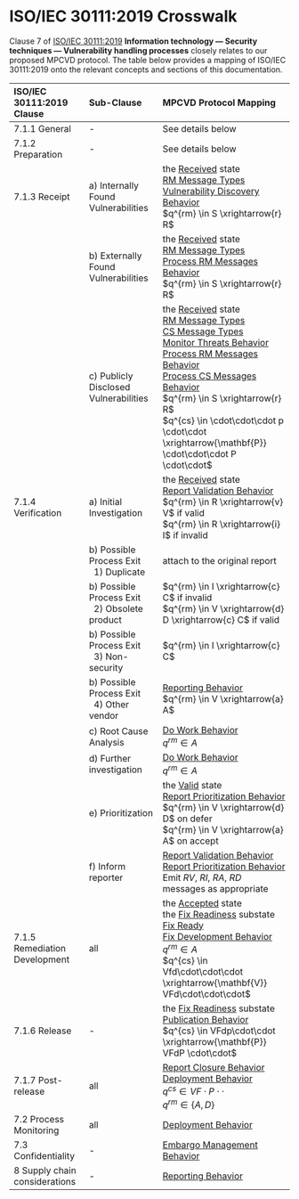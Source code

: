 # ISO/IEC 30111:2019 Crosswalk

Clause 7 of [ISO/IEC 30111:2019](https://www.iso.org/standard/69725.html) 
**Information technology — Security techniques — Vulnerability handling processes**
closely relates to our proposed MPCVD protocol.
The table below provides a mapping of ISO/IEC 30111:2019 onto the relevant concepts and sections of this documentation.


| ISO/IEC<br/>30111:2019<br/>Clause | Sub-Clause                                                   | MPCVD Protocol Mapping                                                                                                                                                                                                                                                                                                                                                                                                                                                                                                                                                                                |
|:---------------------------------|:-------------------------------------------------------------|:------------------------------------------------------------------------------------------------------------------------------------------------------------------------------------------------------------------------------------------------------------------------------------------------------------------------------------------------------------------------------------------------------------------------------------------------------------------------------------------------------------------------------------------------------------------------------------------------------|
|           7.1.1 General           | -                                                            | See details below                                                                                                                                                                                                                                                                                                                                                                                                                                                                                                                                                                                     |
|         7.1.2 Preparation         | -                                                            | See details below                                                                                                                                                                                                                                                                                                                                                                                                                                                                                                                                                                                     |
|           7.1.3 Receipt           | a) Internally Found Vulnerabilities                          | the [Received](/topics/process_models/rm/#the-received-r-state) state<br/>[RM Message Types](/reference/formal_protocol/messages/#rm-message-types)<br/>[Vulnerability Discovery Behavior](/topics/behavior_logic/vuldisco_bt/)<br/>$q^{rm} \in S \xrightarrow{r} R$ |
|                              | b) Externally Found Vulnerabilities                          | the [Received](/topics/process_models/rm/#the-received-r-state) state<br/>[RM Message Types](/reference/formal_protocol/messages/#rm-message-types)<br/>[Process RM Messages Behavior](/topics/behavior_logic/msg_rm_bt/)<br/>$q^{rm} \in S \xrightarrow{r} R$ |
|                              | c) Publicly Disclosed Vulnerabilities                        | the [Received](/topics/process_models/rm/#the-received-r-state) state<br/>[RM Message Types](/reference/formal_protocol/messages/#rm-message-types)<br/>[CS Message Types](/reference/formal_protocol/messages/#sec:cs_message_types)<br/>[Monitor Threats Behavior](/topics/behavior_logic/monitor_threats_bt/)<br/>[Process RM Messages Behavior](/topics/behavior_logic/msg_rm_bt/)<br/>[Process CS Messages Behavior](/topics/behavior_logic/msg_cs_bt/)<br/>$q^{rm} \in S \xrightarrow{r} R$<br/>$q^{cs} \in \cdot\cdot\cdot p \cdot\cdot \xrightarrow{\mathbf{P}} \cdot\cdot\cdot P \cdot\cdot$ |
|        7.1.4 Verification         | a) Initial Investigation                                     | the [Received](/topics/process_models/rm/#the-received-r-state) state<br/>[Report Validation Behavior](/topics/behavior_logic/rm_validation_bt/)<br/>$q^{rm} \in R \xrightarrow{v} V$ if valid</br>$q^{rm} \in R \xrightarrow{i} I$ if invalid                                                                                                                                                                                                                                                                                                                                                                                                |    
|                              | b) Possible Process Exit<br/>&nbsp;&nbsp;1) Duplicate        | attach to the original report                                                                                                                                                                                                                                                                                                                                                                                                                                                                                                                                                                         |
|                              | b) Possible Process Exit<br/>&nbsp;&nbsp;2) Obsolete product | $q^{rm} \in I \xrightarrow{c} C$ if invalid<br/>$q^{rm} \in V \xrightarrow{d} D \xrightarrow{c} C$ if valid                                                                                                                                                                                                                                                                                                                                                                                                                                                                                           |
|                              | b) Possible Process Exit<br/>&nbsp;&nbsp;3) Non-security     | $q^{rm} \in I \xrightarrow{c} C$                                                                                                                                                                                                                                                                                                                                                                                                                                                                                                                                                                      |
|                              | b) Possible Process Exit<br/>&nbsp;&nbsp;4) Other vendor     | [Reporting Behavior](/topics/behavior_logic/reporting_bt/)<br/>$q^{rm} \in V \xrightarrow{a} A$                                                                                                                                                                                                                                                                                                                                                                                                                                                                                                                                           |
|                              | c) Root Cause Analysis                                       | [Do Work Behavior](/topics/behavior_logic/do_work_bt/)<br/>$q^{rm} \in A$                                                                                                                                                                                                                                                                                                                                                                                                                                                                                                                                                               |
|                              | d) Further investigation                                     | [Do Work Behavior](/topics/behavior_logic/do_work_bt/)<br/>$q^{rm} \in A$                                                                                                                                                                                                                                                                                                                                                                                                                                                                                                                                                               |
|                              | e) Prioritization                                            | the [Valid](/topics/process_models/rm/#the-valid-v-state) state<br/>[Report Prioritization Behavior](/topics/behavior_logic/rm_prioritization_bt/)<br/>$q^{rm} \in V \xrightarrow{d} D$ on defer<br/>$q^{rm} \in V \xrightarrow{a} A$ on accept                                                                                                                                                                                                                                                                                                                                                                                                                                               |
|                              | f) Inform reporter                                           | [Report Validation Behavior](/topics/behavior_logic/rm_validation_bt/)<br/>[Report Prioritization Behavior](/topics/behavior_logic/rm_prioritization_bt/)<br/>Emit _RV_, _RI_, _RA_, _RD_ messages as appropriate                                                                                                                                                                                                                                                                                                                                                                                                                                                                         |
|   7.1.5 Remediation Development   | all| the [Accepted](/topics/process_models/rm/#the-accepted-a-state) state<br/>the [Fix Readiness](/topics/process_models/cs/#the-fix-readiness-substate-f-f) substate<br/>[Fix Ready](/topics/process_models/model_interactions/rm_em_cs/#sec:cs_f_em)<br/>[Fix Development Behavior](/topics/behavior_logic/fix_dev_bt/)<br/>$q^{rm} \in A$<br/>$q^{cs} \in Vfd\cdot\cdot\cdot \xrightarrow{\mathbf{V}} VFd\cdot\cdot\cdot$                                                                                                                                                                                                                                                                                                                                                                                       |
| 7.1.6 Release | -                                                            | the [Fix Readiness](/topics/process_models/cs/#the-fix-readiness-substate-f-f) substate<br/>[Publication Behavior](/topics/behavior_logic/publication_bt/)<br/>$q^{cs} \in VFdp\cdot\cdot \xrightarrow{\mathbf{P}} VFdP \cdot\cdot$                                                                                                                                                                                                                                                                                                                                                                                                                                                                  |
| 7.1.7 Post-release | all                                                          | [Report Closure Behavior](/topics/behavior_logic/rm_closure_bt/)<br/>[Deployment Behavior](/topics/behavior_logic/deployment_bt/)<br/>$q^{cs} \in VF\cdot P \cdot\cdot$<br/>$q^{rm} \in \{A,D\}$                                                                                                                                                                                                                                                                                                                                                                                                                                                                                |
| 7.2 Process Monitoring | all                                                          | [Deployment Behavior](/topics/behavior_logic/deployment_bt/)                                                                                                                                                                                                                                                                                                                                                                                                                                                                                                                                                                               |
| 7.3 Confidentiality | -                                                            | [Embargo Management Behavior](/topics/behavior_logic/em_bt/)                                                                                                                                                                                                                                                                                                                                                                                                                                                                                                                                                                       |
| 8 Supply chain considerations| -                                                            | [Reporting Behavior](/topics/behavior_logic/reporting_bt/)                                                                                                                                                                                                                                                                                                                                                                                                                                                                                                                                                                                |